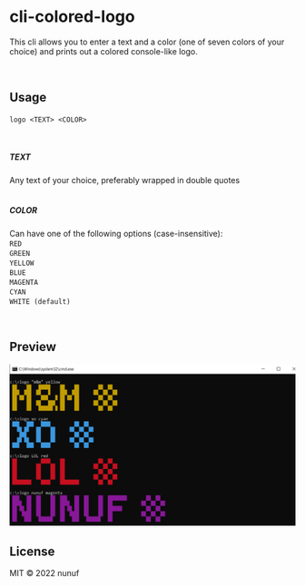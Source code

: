 # cli-colored-logo

This cli allows you to enter a text and a color (one of seven colors of your choice) and prints out a colored console-like logo.

<br/>

## Usage

```
logo <TEXT> <COLOR>
```
<br/>

##### TEXT
Any text of your choice, preferably wrapped in double quotes
<br/><br/>
##### COLOR
Can have one of the following options (case-insensitive):<br/>
`RED`<br/>
`GREEN`<br/>
`YELLOW`<br/>
`BLUE`<br/>
`MAGENTA`<br/>
`CYAN`<br/>
`WHITE (default)`<br/>

<br/>

## Preview

<img src="assets/images/preview.png" />

<br/>

## License

MIT © 2022 nunuf